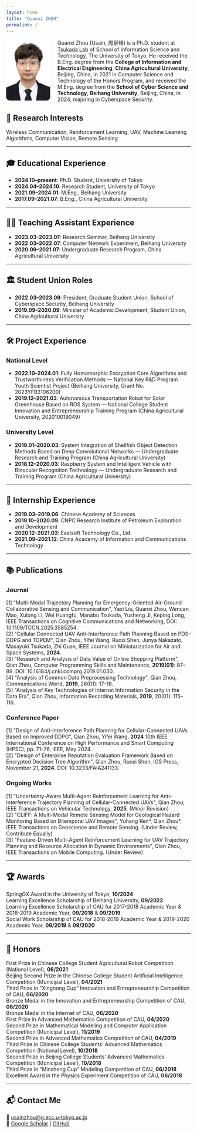 ```yaml
---
layout: home
title: "Quanxi ZHOU"
permalink: /
---
```


<img src="usain.jpg" alt="Quanxi Zhou" style="float: left; margin-right: 20px; width: 120px; border-radius: 10px;" />

Quanxi Zhou (Usain, 周泉锡) is a Ph.D. student at [Tsukada Lab](https://tlab.hongo.wide.ad.jp/ja/) of School of Information Science and Technology, The University of Tokyo. He received the B.Eng. degree from the **College of Information and Electrical Engineering**, **China Agricultural University**, Beijing, China, in 2021 in Computer Science and Technology of the Honors Program, and received the M.Eng. degree from the **School of Cyber Science and Technology**, **Beihang University**, Beijing, China, in 2024, majoring in Cyberspace Security.

## 🔬 Research Interests

Wireless Communication, Reinforcement Learning, UAV, Machine Learning Algorithms, Computer Vision, Remote Sensing

---

## 🎓 Educational Experience

- **2024.10–present**: Ph.D. Student, University of Tokyo  
- **2024.04–2024.10**: Research Student, University of Tokyo  
- **2021.09–2024.01**: M.Eng., Beihang University  
- **2017.09–2021.07**: B.Eng., China Agricultural University  

---

## 👩‍🏫 Teaching Assistant Experience

- **2023.03–2023.07**: Research Seminar, Beihang University  
- **2022.03–2022.07**: Computer Network Experiment, Beihang University  
- **2020.09–2021.07**: Undergraduate Research Program, China Agricultural University  

---

## 🏛️ Student Union Roles

- **2022.03–2023.09**: President, Graduate Student Union, School of Cyberspace Security, Beihang University  
- **2019.09–2020.09**: Minister of Academic Development, Student Union, China Agricultural University  

---

## 🛠️ Project Experience

### National Level

- **2022.10–2024.01**: Fully Homomorphic Encryption Core Algorithms and Trustworthiness Verification Methods — National Key R&D Program Youth Scientist Project (Beihang University, Grant No. 2023YFB3106200)  
- **2019.12–2021.03**: Autonomous Transportation Robot for Solar Greenhouse Based on ROS System — National College Student Innovation and Entrepreneurship Training Program (China Agricultural University, 202010019049)  

### University Level

- **2019.01–2020.03**: System Integration of Shellfish Object Detection Methods Based on Deep Convolutional Networks — Undergraduate Research and Training Program (China Agricultural University)  
- **2018.12–2020.03**: Raspberry System and Intelligent Vehicle with Binocular Recognition Technology — Undergraduate Research and Training Program (China Agricultural University)  

---

## 💼 Internship Experience

- **2019.03–2019.06**: Chinese Academy of Sciences  
- **2019.10–2020.09**: CNPC Research Institute of Petroleum Exploration and Development  
- **2020.12–2021.03**: Eastsoft Technology Co., Ltd.  
- **2021.09–2021.12**: China Academy of Information and Communications Technology  

---

## 📚 Publications

### Journal
[1] "Multi-Modal Trajectory Planning for Emergency-Oriented Air-Ground Collaborative Sensing and Communication", Yaxi Liu, Quanxi Zhou, Wencan Mao, Xulong Li, Wei Huangfu, Manabu Tsukada, Yusheng Ji, Keping Long, IEEE Transactions on Cognitive Communications and Networking, DOI: 10.1109/TCCN.2025.3585254.  
[2] "Cellular Connected UAV Anti-Interference Path Planning Based on PDS-DDPG and TOPEM", Qian Zhou, Yifei Wang, Ruoxi Shen, Junya Nakazato, Masayuki Tsukada, Zhi Guan, IEEE Journal on Miniaturization for Air and Space Systems, **2024**.  
[3] "Research and Analysis of Data Value of Online Shopping Platform", Qian Zhou, Computer Programming Skills and Maintenance, **2019(01)**: 87–89. DOI: 10.16184/j.cnki.comprg.2019.01.030.  
[4] "Analysis of Common Data Preprocessing Technology", Qian Zhou, Communications World, **2019**, 26(01): 17–18.  
[5] "Analysis of Key Technologies of Internet Information Security in the Data Era", Qian Zhou, Information Recording Materials, **2019**, 20(01): 115–116.  

### Conference Paper  
[1] "Design of Anti-Interference Path Planning for Cellular-Connected UAVs Based on Improved DDPG", Qian Zhou, Yifei Wang, **2024** 10th IEEE International Conference on High Performance and Smart Computing (HPSC), pp. 71–76, IEEE, May 2024.  
[2] "Design of Enterprise Reputation Evaluation Framework Based on Encrypted Decision Tree Algorithm", Qian Zhou, Ruoxi Shen, IOS Press, November 21, **2024**. DOI: 10.3233/FAIA241133.  

### Ongoing Works  
[1] "Uncertainty-Aware Multi-Agent Reinforcement Learning for Anti-Interference Trajectory Planning of Cellular-Connected UAVs", Qian Zhou, IEEE Transactions on Vehicular Technology, **2025**. (Minor Revision)  
[2] "CLIFF: A Multi-Modal Remote Sensing Model for Geological Hazard Monitoring Based on Bitemporal UAV Images", Yuhang Ren*, Qian Zhou*, IEEE Transactions on Geoscience and Remote Sensing. (Under Review, Contribute Equally)  
[3] "Feature-Driven Multi-Agent Reinforcement Learning for UAV Trajectory Planning and Resource Allocation in Dynamic Environments", Qian Zhou, IEEE Transactions on Mobile Computing. (Under Review)  

---

## 🏆 Awards

SpringGX Award in the University of Tokyo, **10/2024**  
Learning Excellence Scholarship of Beihang University, **09/2022**  
Learning Excellence Scholarship of CAU for 2017-2018 Academic Year & 2018-2019 Academic Year, **09/2018** & **09/2019**  
Social Work Scholarship of CAU for 2018-2019 Academic Year & 2019-2020 Academic Year, **09/2019** & **09/2020**  

---

## 🥇 Honors

First Prize in Chinese College Student Agricultural Robot Competition (National Level), **06/2021**  
Beijing Second Prize in the Chinese College Student Artificial Intelligence Competition (Municipal Level), **04/2021**  
Third Prize in “Xingnong Cup” Innovation and Entrepreneurship Competition of CAU, **06/2020**  
Bronze Medal in the Innovation and Entrepreneurship Competition of CAU, **06/2020**  
Bronze Medal in the Internet of CAU, **06/2020**  
First Prize in Advanced Mathematics Competition of CAU, **04/2020**  
Second Prize in Mathematical Modeling and Computer Application Competition (Municipal Level), **11/2019**  
Second Prize in Advanced Mathematics Competition of CAU, **04/2019**  
Third Prize in Chinese College Students’ Advanced Mathematics Competition (National Level), **10/2018**  
Second Prize in Beijing College Students’ Advanced Mathematics Competition (Municipal Level), **10/2018**  
Third Prize in “Minsheng Cup” Modeling Competition of CAU, **06/2018**  
Excellent Award in the Physics Experiment Competition of CAU, **06/2018**  

---

## 📬 Contact Me

📧 [usainzhou@g.ecc.u-tokyo.ac.jp](mailto:usainzhou@g.ecc.u-tokyo.ac.jp)  
🔗 [Google Scholar](#) | [GitHub](https://scholar.google.com/citations?hl=en&user=P2mHCpgAAAAJ)  

